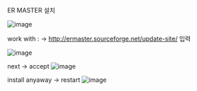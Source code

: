 ER MASTER 설치


![image](https://user-images.githubusercontent.com/62005139/117902700-0848d300-b309-11eb-9699-24f9c01f3e6a.png)


work with : -> http://ermaster.sourceforge.net/update-site/ 입력

![image](https://user-images.githubusercontent.com/62005139/117902762-21ea1a80-b309-11eb-84ce-354117fe89e6.png)


next -> accept
![image](https://user-images.githubusercontent.com/62005139/117902896-71304b00-b309-11eb-9530-329db8896d46.png)


install anyaway -> restart
![image](https://user-images.githubusercontent.com/62005139/117902955-8c9b5600-b309-11eb-9bb9-1f16af4f3510.png)
